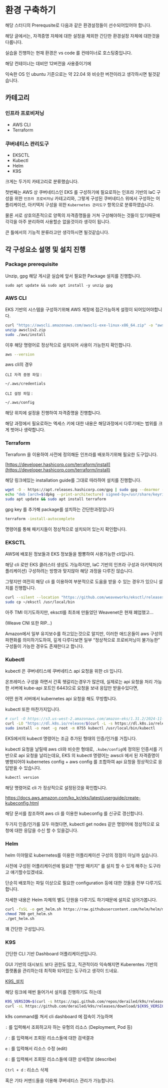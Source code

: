 # 환경 구축하기

해당 스터디의 Prerequsite로 다음과 같은 환경설정들이 선수되어있어야 합니다.

해당 글에서는, 자격증명 자체에 대한 설정을 제외한 간단한 환경설정 자체에 대한것을 다룹니다.

실습을 진행하는 현재 환경은 vs code 를 컨테이너로 호스팅중입니다.

해당 컨테이너는 데비안 12버전을 사용중이기에 

익숙한 OS 인 ubuntu 기준으로는 약 22.04 와 비슷한 버전이라고 생각하시면 될것같습니다.

## 카테고리

### 인프라 프로비저닝

- AWS CLI
- Terraform

### 쿠버네티스 관리도구

- EKSCTL
- Kubectl
- Helm
- K9S

크게는 두가지 카테고리로 분류했습니다.

첫번째는 AWS 상 쿠버네티스인 EKS 를 구성하기에 필요로하는 인프라 기반의 IaC 구성을 위한 `인프라 프로비저닝` 카테고리와, 그렇게 구성된 쿠버네티스 위에서 구성하는 어플리케이션, 아키텍처 구성을 위한 `Kubernetes 관리도구` 항목으로 분류하였습니다.

물론 서로 상호의존적으로 양쪽의 자격증명들을 거쳐 구성해야하는 것들이 있기때문에 각각을 아주 분리하여 사용할순 없을것이라 생각이 됩니다.

큰 틀에서의 기능적 분류라고만 생각하시면 될것같습니다.

## 각 구성요소 설명 및 설치 진행

### Package prerequisite
Unzip, gpg 
해당 게시글 실습에 앞서 필요한 Package 설치를 진행합니다.
```
sudo apt update && sudo apt install -y unzip gpg
```

    
### AWS CLI

EKS 기반의 시스템을 구성하기위해 AWS 계정에 접근가능하게 설정이 되어있어야합니다.

```bash
curl "https://awscli.amazonaws.com/awscli-exe-linux-x86_64.zip" -o "awscliv2.zip"
unzip awscliv2.zip
sudo ./aws/install

```

이후  해당 명령어로 정상적으로 설치되어 사용이 가능한지 확인합니다.

```bash
aws --version
```

aws cli의 경우 

`CLI 자격 증명 파일` :  

```bash
~/.aws/credentials
```

`CLI 설정 파일` : 

```bash
~/.aws/config
```

해당 위치에 설정을 진행하여 자격증명을 진행합니다.

해당 과정에서 필요로하는 엑세스 키에 대한 내용은 해당과정에서 다루기에는 범위를 크게 벗어나 생략합니다.

### Terraform

Terraform 을 이용하여 사전에 정의해둔 인프라를 배포하기위해 필요한 도구입니다.

[https://developer.hashicorp.com/terraform/install](https://developer.hashicorp.com/terraform/install)

해당 링크에있는 installation guide를 그대로 따라하여 설치를 진행합니다.
    

```bash
wget -O - https://apt.releases.hashicorp.com/gpg | sudo gpg --dearmor -o /usr/share/keyrings/hashicorp-archive-keyring.gpg
echo "deb [arch=$(dpkg --print-architecture) signed-by=/usr/share/keyrings/hashicorp-archive-keyring.gpg] https://apt.releases.hashicorp.com $(lsb_release -cs) main" | sudo tee /etc/apt/sources.list.d/hashicorp.list
sudo apt update && sudo apt install terraform
```

gpg key 를 추가해 package를 설치하는 간단한과정입니다

```bash
terraform -install-autocomplete
```

명령어를 통해 패키지들이 정상적으로 설치되어 있는지 확인합니다.

### EKSCTL

AWS에 배포된 정보들과 EKS 정보들을 짬뽕하여 사용가능한 cli입니다.

해당 cli 로만 EKS 클러스터 생성도 가능하지만, IaC 기반의 인프라 구성과 아키텍처(어플리케이션) 구성하려는 방향과 맞지않아 해당 과정을 다루진 않습니다.

그렇지만 여전히 해당 cli 를 이용하여 부분적으로 도움을 받을 수 있는 경우가 있으니 설치를 진행합니다.

 

```bash
curl --silent --location "https://github.com/weaveworks/eksctl/releases/latest/download/eksctl_$(uname -s)_amd64.tar.gz" | tar xz -C 
sudo cp ~/eksctl /usr/local/bin

```

아주 TMI 이기도하지만, eksctl를 최초에 만들었던 Weavenet은 현재 폐업했고…

(Weave CNI 또한 RIP…)

Amazon에서 일부 유지보수를 하고있는것으로 알지만, 이러한 애드온들이 aws 구성의 파편화를 의미하기도하여, 깊게 다루다보면 일부 “정상적으로 프로비저닝이 불가능한” 구성들이 가능한 경우도 존재한다고 합니다.

### Kubectl

kubectl 은 쿠버네티스에 쿠버네티스 api 요청을 위한 cli 입니다.

온프레미스 구성을 하면서 간혹 헷갈리는경우가 많은데, 실제로는 api 요청을 처리 가능한 서버에 kube-api 포트인 6443으로 요청을 보내 응답만 받을수있다면, 

어떤 원격 서버에서 kubernetes api 요청을 해도 무방합니다.

kubectl 또한 마찬가지입니다.

```bash
# curl -O https://s3.us-west-2.amazonaws.com/amazon-eks/1.31.2/2024-11-15/bin/linux/amd64/kubectl
curl -LO "https://dl.k8s.io/release/$(curl -L -s https://dl.k8s.io/release/stable.txt)/bin/linux/amd64/kubectl"
sudo install -o root -g root -m 0755 kubectl /usr/local/bin/kubectl

```

EKS에서의 kubectl 명령어는 조금 추가된 형태의 인증/인가를 거칩니다.

kubectl 요청을 날릴때 aws cli와 비슷한 형태로, `.kube/config`에 정의된 인증서를 기반으로 api 요청을 날리는데요,  EKS 의 kubectl 명령어는 awscli 에서 된 자격증명이 병행되어야 
kubernetes config + aws config 를 조합하여 api 요청을 정상적으로 응답받을 수 있습니다.

```bash
kubectl version
```

해당 명령어로 cli 가 정상적으로 설정된것을 확인합니다.

https://docs.aws.amazon.com/ko_kr/eks/latest/userguide/create-kubeconfig.html

해당 문서를 참조하여 aws cli 를 이용한 kubeconfig 를 신규로 갱신합니다.

두가지 인증/인가를 모두 마쳤다면, kubectl get nodes 같은 명령어에 정상적으로 요청에 대한 응답을 수신 할 수 있을겁니다.

### Helm

helm 이야말로 kubernetes를 이용한 어플리케이션 구성의 정점이 아닐까 싶습니다.

사전에 구성된 어플리케이션에 필요한 “한방 패키지” 를 설치 할 수 있게 해주는 도구라고 얘기할수있겠네요.

단순히 배포하는 파일 이상으로 필요한 configuration 등에 대한 것들을 전부 다루기도 합니다.

자세한 내용은 Helm 자체의 별도 단원을 다루기도 하기때문에 설치로 넘어가봅니다.

```bash
curl -fsSL -o get_helm.sh https://raw.githubusercontent.com/helm/helm/main/scripts/get-helm-3
chmod 700 get_helm.sh
./get_helm.sh

```

꽤 간단한 구성입니다.

### K9S

간단한 CLI 기반 Dashboard 어플리케이션입니다.

GUI 기반의 대시보드 보다 권한도 많고, 직관적이라 익숙해지면 Kuberentes 기반의 플랫폼을 관리하는데 최적화 되어있는 도구라고 생각이 드네요.

[K9S_설치](https://zetawiki.com/wiki/%EB%A6%AC%EB%88%85%EC%8A%A4_k9s_%EC%84%A4%EC%B9%98)

해당 링크에 매번 들어가서 설치를 진행하기도 하는데

```bash
K9S_VERSION=$(curl -s https://api.github.com/repos/derailed/k9s/releases/latest | jq -r '.tag_name')
curl -sL https://github.com/derailed/k9s/releases/download/${K9S_VERSION}/k9s_Linux_amd64.tar.gz | sudo tar xfz - -C /usr/local/bin k9s

```

k9s command를 쳐서 cli dashboard 에 접속이 가능하며

 `:`  를 입력해서 조회하고자 하는 유형의 리소스 (Deployment, Pod 등)

`/`  :  를 입력해서 조회된 리소스들에 대한 검색결과

`e`  :  를 입력해서 리소스 수정 (edit)

`d` :  를 입력해서 조회된 리소스들에 대한 상세정보 (describe)

`Ctrl + d` : 리소스 삭제

혹은 기타 커맨드들을 이용해 쿠버네티스 관리가 가능합니다.